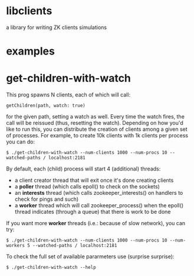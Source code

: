 libclients
==========

a library for writing ZK clients simulations 

examples
=========

get-children-with-watch
===========

This prog spawns N clients, each of which will call:

```
getChildren(path, watch: true)
```

for the given path, setting a watch as well. Every time the watch
fires, the call will be reissued (thus, resetting the watch). Depending
on how you'd like to run this, you can distribute the creation of clients
among a given set of processes. For example, to create 10k clients with
1k clients per process you can do:

```
$ ./get-children-with-watch --num-clients 1000 --num-procs 10 --watched-paths / localhost:2181
```

By default, each (child) process will start 4 (additional) threads:

* a client creator thread that will exit once it's done creating clients
* a __poller__ thread (which calls epoll() to check on the sockets)
* an __interests__ thread (which calls zookeeper_interests() on handlers to
  check for pings and such)
* a __worker__ thread which will call zookeeper_process() when the epoll() thread
  indicates (through a queue) that there is work to be done

If you want more __worker__ threads (i.e.: because of slow network), you can try:

```
$ ./get-children-with-watch --num-clients 1000 --num-procs 10 --num-workers 5 --watched-paths / localhost:2181
```

To check the full set of available pararmeters use (surprise surprise):

```
$ ./get-children-with-watch --help
```

